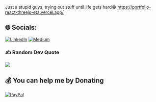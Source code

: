 Just a stupid guys, trying out stuff until life gets hard😁
https://portfolio-react-threejs-eta.vercel.app/


## 🌐 Socials:
[![LinkedIn](https://img.shields.io/badge/LinkedIn-%230077B5.svg?logo=linkedin&logoColor=white)](https://linkedin.com/in/satyam-mishra-019bab225) [![Medium](https://img.shields.io/badge/Medium-12100E?logo=medium&logoColor=white)](https://medium.com/@Satyam_Mishra) 

### ✍️ Random Dev Quote
![](https://quotes-github-readme.vercel.app/api?type=vetical&theme=dark)

## 💰 You can help me by Donating
[![PayPal](https://img.shields.io/badge/PayPal-00457C?style=for-the-badge&logo=paypal&logoColor=white)](https://paypal.me/Satyam501) 

